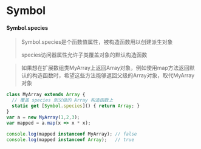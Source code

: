 # Symbol

#### Symbol.species

> Symbol.species是个函数值属性，被构造函数用以创建派生对象
>
> species访问器属性允许子类覆盖对象的默认构造函数

> 如果想在扩展数组类MyArray上返回Array对象，例如使用map方法返回默认的构造函数时，希望这些方法能够返回父级的Array对象，取代MyArray对象

```javascript
class MyArray extends Array {
  // 覆盖 species 到父级的 Array 构造函数上
  static get [Symbol.species]() { return Array; }
}
var a = new MyArray(1,2,3);
var mapped = a.map(x => x * x);

console.log(mapped instanceof MyArray); // false
console.log(mapped instanceof Array);   // true
```

